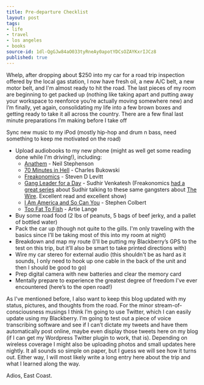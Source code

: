 ```yaml
---
title: Pre-departure Checklist
layout: post
tags:
- life
- travel
- los angeles
- books
source-id: 1dl-QgGJw84aO033tyRneAy0apotYDCsOZAYKxrIJCz8
published: true
---
```

Whelp, after dropping about $250 into my car for a road trip inspection offered by the local gas station, I now have fresh oil, a new A/C belt, a new motor belt, and I'm almost ready to hit the road. The last pieces of my room are beginning to get packed up (nothing like taking apart and putting away your workspace to reenforce you’re actually moving somewhere new) and I’m finally, yet again, consolidating my life into a few brown boxes and getting ready to take it all across the country. There are a few final last minute preparations I’m making before I take off 

Sync new music to my iPod (mostly hip-hop and drum n bass, need something to keep me motivated on the road)

* Upload audiobooks to my new phone (might as well get some reading done while I'm driving!), including:
    * [Anathem](http://amzn.to/2x2uBVA) - Neil Stephenson
    * [70 Minutes in Hell](http://amzn.to/2x28azK) - Charles Bukowski
    * [Freakonomics](http://amzn.to/2x2jUSZ) - Steven D Levitt
    * [Gang Leader for a Day](http://amzn.to/2w8kxvr) - Sudhir Venkatesh (Freakonomics [had a great series](http://freakonomics.com/2008/01/09/what-do-real-thugs-think-of-the-wire/) about Sudhir talking to these same gangsters about [The Wire](http://www.imdb.com/title/tt0306414/). Excellent read and excellent show)
    * [I Am America and So Can You](http://amzn.to/2x2jZ95) - Stephen Colbert
    * [Too Fat To Fish](http://amzn.to/2x2dmUa) - Artie Lange
* Buy some road food (2 lbs of peanuts, 5 bags of beef jerky, and a pallet of bottled water)
* Pack the car up (though not quite to the gills. I'm only traveling with the basics since I’ll be taking most of this into my room at night)
* Breakdown and map my route (I'll be putting my Blackberry’s GPS to the test on this trip, but it’ll also be smart to take printed directions with)
* Wire my car stereo for external audio (this shouldn't be as hard as it sounds, I only need to hook up one cable in the back of the unit and then I should be good to go)
* Prep digital camera with new batteries and clear the memory card
* Mentally prepare to experience the greatest degree of freedom I've ever encountered (here’s to the open road!)

As I've mentioned before, I also want to keep this blog updated with my status, pictures, and thoughts from the road. For the minor stream-of-consciousness musings I think I’m going to use Twitter, which I can easily update using my Blackberry. I’m going to test out a piece of voice transcribing software and see if I can’t dictate my tweets and have them automatically post online, maybe even display those tweets here on my blog (if I can get my Wordpress Twitter plugin to work, that is). Depending on wireless coverage I might also be uploading photos and small updates here nightly. It all sounds so simple on paper, but I guess we will see how it turns out. Either way, I will most likely write a long entry here about the trip and what I learned along the way.

Adios, East Coast.

